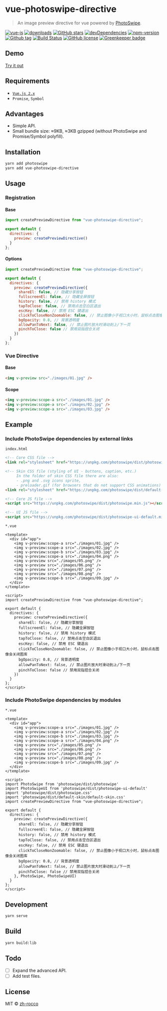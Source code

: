 # vue-photoswipe-directive

> An image preview directive for vue powered by [PhotoSwipe](https://github.com/dimsemenov/PhotoSwipe).

[![vue-js](https://img.shields.io/badge/vue.js-2.x-brightgreen.svg?maxAge=604800)](https://vuejs.org/)
[![downloads](https://img.shields.io/npm/dt/vue-photoswipe-directive.svg)](http://npm-stats.com/~packages/vue-photoswipe-directive)
[![GitHub stars](https://img.shields.io/github/stars/zh-rocco/vue-photoswipe-directive.svg)](https://github.com/zh-rocco/vue-photoswipe-directive/stargazers)
[![devDependencies](https://img.shields.io/david/dev/zh-rocco/vue-photoswipe-directive.svg)](https://david-dm.org/zh-rocco/vue-photoswipe-directive?type=dev)
[![npm-version](https://img.shields.io/npm/v/vue-photoswipe-directive.svg?maxAge=3600)](https://www.npmjs.com/package/vue-photoswipe-directive)
[![Github tag](https://img.shields.io/github/tag/zh-rocco/vue-photoswipe-directive.svg?maxAge=3600)](https://github.com/zh-rocco/vue-photoswipe-directive/)
[![Build Status](https://travis-ci.org/zh-rocco/vue-photoswipe-directive.svg?branch=master)](https://travis-ci.org/zh-rocco/vue-photoswipe-directive)
[![GitHub license](https://img.shields.io/github/license/zh-rocco/vue-photoswipe-directive.svg)](https://github.com/zh-rocco/vue-photoswipe-directive/blob/master/LICENSE) [![Greenkeeper badge](https://badges.greenkeeper.io/zh-rocco/vue-photoswipe-directive.svg)](https://greenkeeper.io/)

## Demo

[Try it out](https://zh-rocco.github.io/vue-photoswipe-directive/)

## Requirements

- [`Vue.js 2.x`](https://cn.vuejs.org/)
- `Promise`, `Symbol`

## Advantages

- Simple API.
- Small bundle size: ≈9KB, ≈3KB gzipped (without PhotoSwipe and Promise/Symbol polyfill).

## Installation

```bash
yarn add photoswipe
yarn add vue-photoswipe-directive
```

## Usage

### Registration

#### Base

```js
import createPreviewDirective from "vue-photoswipe-directive";

export default {
  directives: {
    preview: createPreviewDirective()
  }
};
```

#### Options

```js
import createPreviewDirective from "vue-photoswipe-directive";

export default {
  directives: {
    preview: createPreviewDirective({
      shareEl: false, // 隐藏分享按钮
      fullscreenEl: false, // 隐藏全屏按钮
      history: false, // 禁用 history 模式
      tapToClose: false, // 禁用点击空白区退出
      escKey: false, // 禁用 ESC 键退出
      clickToCloseNonZoomable: false, // 禁止图像小于视口大小时，鼠标点击图像会关闭图库
      bgOpacity: 0.8, // 背景透明度
      allowPanToNext: false, // 禁止图片放大时滑动到上/下一页
      pinchToClose: false // 禁用双指捏合关闭
    })
  }
};
```

### Vue Directive

#### Base

```html
<img v-preview src="./images/01.jpg" />
```

#### Scope

```html
<img v-preview:scope-a src="./images/01.jpg" />
<img v-preview:scope-a src="./images/02.jpg" />
<img v-preview:scope-a src="./images/03.jpg" />
```

## Example

### Include PhotoSwipe dependencies by external links

`index.html`

```html
<!-- Core CSS file -->
<link rel="stylesheet" href="https://unpkg.com/photoswipe/dist/photoswipe.css" />

<!-- Skin CSS file (styling of UI - buttons, caption, etc.)
     In the folder of skin CSS file there are also:
     - .png and .svg icons sprite, 
     - preloader.gif (for browsers that do not support CSS animations) -->
<link rel="stylesheet" href="https://unpkg.com/photoswipe/dist/default-skin/default-skin.css" />

<!-- Core JS file -->
<script src="https://unpkg.com/photoswipe/dist/photoswipe.min.js"></script>

<!-- UI JS file -->
<script src="https://unpkg.com/photoswipe/dist/photoswipe-ui-default.min.js"></script>
```

`*.vue`

```vue
<template>
  <div id="app">
    <img v-preview:scope-a src="./images/01.jpg" />
    <img v-preview:scope-a src="./images/02.jpg" />
    <img v-preview:scope-b src="./images/03.jpg" />
    <img v-preview:scope-a src="./images/04.png" />
    <img v-preview src="./images/05.png" />
    <img v-preview src="./images/06.png" />
    <img v-preview src="./images/07.png" />
    <img v-preview src="./images/08.png" />
    <img v-preview:scope-b src="./images/09.jpg" />
  </div>
</template>

<script>
import createPreviewDirective from "vue-photoswipe-directive";

export default {
  directives: {
    preview: createPreviewDirective({
      shareEl: false, // 隐藏分享按钮
      fullscreenEl: false, // 隐藏全屏按钮
      history: false, // 禁用 history 模式
      tapToClose: false, // 禁用点击空白区退出
      escKey: false, // 禁用 ESC 键退出
      clickToCloseNonZoomable: false, // 禁止图像小于视口大小时，鼠标点击图像会关闭图库
      bgOpacity: 0.8, // 背景透明度
      allowPanToNext: false, // 禁止图片放大时滑动到上/下一页
      pinchToClose: false // 禁用双指捏合关闭
    })
  }
};
</script>
```

### Include PhotoSwipe dependencies by modules

`*.vue`

```vue
<template>
  <div id="app">
    <img v-preview:scope-a src="./images/01.jpg" />
    <img v-preview:scope-a src="./images/02.jpg" />
    <img v-preview:scope-b src="./images/03.jpg" />
    <img v-preview:scope-a src="./images/04.png" />
    <img v-preview src="./images/05.png" />
    <img v-preview src="./images/06.png" />
    <img v-preview src="./images/07.png" />
    <img v-preview src="./images/08.png" />
    <img v-preview:scope-b src="./images/09.jpg" />
  </div>
</template>

<script>
import PhotoSwipe from 'photoswipe/dist/photoswipe'
import PhotoSwipeUI from 'photoswipe/dist/photoswipe-ui-default'
import 'photoswipe/dist/photoswipe.css'
import 'photoswipe/dist/default-skin/default-skin.css'
import createPreviewDirective from "vue-photoswipe-directive";

export default {
  directives: {
    preview: createPreviewDirective({
      shareEl: false, // 隐藏分享按钮
      fullscreenEl: false, // 隐藏全屏按钮
      history: false, // 禁用 history 模式
      tapToClose: false, // 禁用点击空白区退出
      escKey: false, // 禁用 ESC 键退出
      clickToCloseNonZoomable: false, // 禁止图像小于视口大小时，鼠标点击图像会关闭图库
      bgOpacity: 0.8, // 背景透明度
      allowPanToNext: false, // 禁止图片放大时滑动到上/下一页
      pinchToClose: false // 禁用双指捏合关闭
    }, PhotoSwipe, PhotoSwipeUI)
  }
};
</script>
```

## Development

```bash
yarn serve
```

## Build

```bash
yarn build:lib
```

## Todo

- [ ] Expand the advanced API. 
- [ ] Add test files.

## License

MIT © [zh-rocco](https://github.com/zh-rocco)
